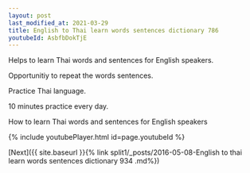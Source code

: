```yaml
---
layout: post
last_modified_at: 2021-03-29
title: English to Thai learn words sentences dictionary 786 
youtubeId: AsbfbDokTjE
---
```

 
 
Helps to learn Thai words and sentences for English speakers.

Opportunitiy to repeat the words sentences. 

Practice Thai language. 
 
10 minutes practice every day. 
 
How to learn Thai words and sentences for English speakers 
 
{% include youtubePlayer.html id=page.youtubeId %}
 
 
[Next]({{ site.baseurl }}{% link  split1/_posts/2016-05-08-English to thai learn words sentences dictionary 934 .md%})
 
